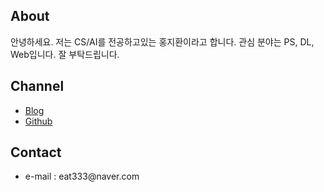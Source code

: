 

## About
<p>안녕하세요. 저는 CS/AI를 전공하고있는 홍지환이라고 합니다. 관심 분야는 PS, DL, Web입니다. 잘 부탁드립니다.</p>

## Channel
<ul>
  <li><a href = "https://jordano-jackson.tistory.com/">Blog</a></li>
  <li><a href = "https://github.com/Jordano-Jackson">Github</a></li>
</ul>

## Contact
<ul>
  <li>e-mail : eat333@naver.com </li>
</ul>